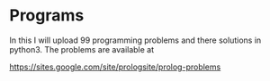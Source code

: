 # Programs

In this I will upload 99 programming problems and there solutions in python3.
The problems are available at 

https://sites.google.com/site/prologsite/prolog-problems
